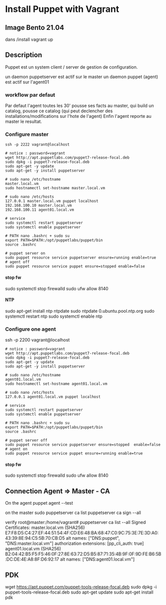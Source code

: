 # Install Puppet with Vagrant
## Image Bento 21.04
dans /install
vagrant up

## Description
Puppet est un system client / server de gestion de configuration.

un daemon puppetserver est actif sur le master
un daemon puppet (agent) est actif sur l'agent01

### workflow par defaut
Par defaut l'agent toutes les 30' pousse ses facts au master, qui build un catalog, pousse ce catalog (qui peut declencher des installations/modifications sur l'hote de l'agent)
Enfin l'agent reporte au master le resultat.


### Configure master
````
ssh -p 2222 vagrant@localhost

# notice : password=vagrant
wget http://apt.puppetlabs.com/puppet7-release-focal.deb
sudo dpkg -i puppet7-release-focal.deb
sudo apt-get -y update
sudo apt-get -y install puppetserver

# sudo nano /etc/hostname
master.local.vm
sudo hostnamectl set-hostname master.local.vm

# sudo nano /etc/hosts
127.0.0.1 master.local.vm puppet localhost
192.168.100.10 master.local.vm
192.168.100.11 agent01.local.vm

# service 
sudo systemctl restart puppetserver 
sudo systemctl enable puppetserver 

# PATH nano .bashrc + sudo su
export PATH=$PATH:/opt/puppetlabs/puppet/bin
source .bashrc

# puppet server on
sudo puppet resource service puppetserver ensure=running enable=true
# agent off
sudo puppet resource service puppet ensure=stopped enable=false

````

#### stop fw
sudo systemctl stop firewalld
sudo ufw allow 8140

#### NTP
sudo apt-get install ntp ntpdate
sudo ntpdate 0.ubuntu.pool.ntp.org
sudo systemctl restart ntp
sudo systemctl enable ntp

### Configure one agent
ssh -p 2200 vagrant@localhost

````
# notice : password=vagrant
wget http://apt.puppetlabs.com/puppet7-release-focal.deb
sudo dpkg -i puppet7-release-focal.deb
sudo apt-get -y update
sudo apt-get -y install puppetserver

# sudo nano /etc/hostname
agent01.local.vm
sudo hostnamectl set-hostname agent01.local.vm

# sudo nano /etc/hosts
127.0.0.1 agent01.local.vm puppet localhost

# service 
sudo systemctl restart puppetserver 
sudo systemctl enable puppetserver 

# PATH nano .bashrc + sudo su
export PATH=$PATH:/opt/puppetlabs/puppet/bin
source .bashrc

# puppet server off
sudo puppet resource service puppetserver ensure=stopped  enable=false
# agent on
sudo puppet resource service puppet ensure=running enable=true

````

#### stop fw
sudo systemctl stop firewalld
sudo ufw allow 8140

## Connection Agent => Master - CA 
On the agent
puppet agent --test

on the master
sudo puppetserver ca list
puppetserver ca sign --all

verify
root@master:/home/vagrant# puppetserver ca list --all
Signed Certificates:
master.local.vm        (SHA256)  E7:F8:D5:C4:27:EF:44:51:54:4F:CD:E6:48:BA:68:47:C0:9C:75:3E:7E:3D:A0:43:39:8E:94:C5:5B:70:CB:D5 alt names: ["DNS:puppet", "DNS:master.local.vm"]        authorization extensions: [pp_cli_auth: true]
agent01.local.vm       (SHA256)  B2:04:42:B5:F5:F5:46:0F:27:8E:63:72:D5:B5:87:71:35:4B:9F:0F:9D:FE:B6:5B:DC:DE:4E:A8:8F:D6:92:17 alt names: ["DNS:agent01.local.vm"]


## PDK
wget https://apt.puppet.com/puppet-tools-release-focal.deb
sudo dpkg -i puppet-tools-release-focal.deb
sudo apt-get update
sudo apt-get install pdk